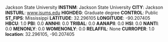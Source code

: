 
Jackson State University
**INSTNM**: Jackson State University
**CITY**: Jackson
**INSTURL**: www.jsums.edu
**HIGHDEG**: Graduate degree
**CONTROL**: Public
**ST_FIPS**: Mississippi
**LATITUDE**: 32.296105
**LONGITUDE**: -90.207405
**HBCU**: 1.0
**PBI**: 0.0
**ANNHI**: 0.0
**TRIBAL**: 0.0
**AANAPII**: 0.0
**HSI**: 0.0
**NANTI**: 0.0
**MENONLY**: 0.0
**WOMENONLY**: 0.0
**RELAFFIL**: None
**CURROPER**: 1.0
**location**: 32.296105, -90.207405